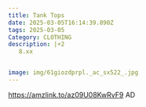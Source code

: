 ```yaml
---
title: Tank Tops
date: 2025-03-05T16:14:39.890Z
tags: 2025-03-05
Category: CLOTHING
description: |+2
   8.xx


image: img/61giozdprpl._ac_sx522_.jpg
---
```

https://amzlink.to/az09U08KwRvF9
AD